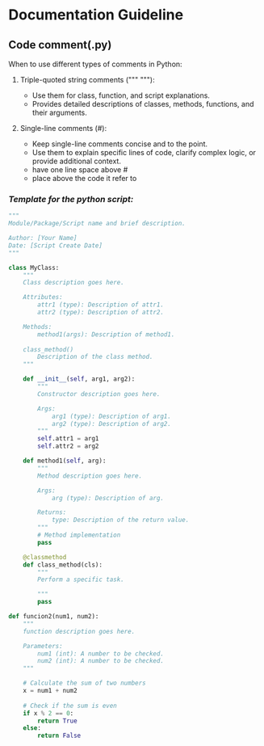 # **Documentation Guideline**

## **Code comment(.py)**

When to use different types of comments in Python:

1. Triple-quoted string comments (""" """):
   - Use them for class, function, and script explanations.
   - Provides detailed descriptions of classes, methods, functions, and their arguments.

2. Single-line comments (#):
   - Keep single-line comments concise and to the point.
   - Use them to explain specific lines of code, clarify complex logic, or provide additional context.
   - have one line space above #
   - place above the code it refer to

### *Template for the python script:*

```python
"""
Module/Package/Script name and brief description.

Author: [Your Name]
Date: [Script Create Date]
"""

class MyClass:
    """
    Class description goes here.

    Attributes:
        attr1 (type): Description of attr1.
        attr2 (type): Description of attr2.

    Methods:
        method1(args): Description of method1.
    
    class_method()
        Description of the class method.
    """

    def __init__(self, arg1, arg2):
        """
        Constructor description goes here.

        Args:
            arg1 (type): Description of arg1.
            arg2 (type): Description of arg2.
        """
        self.attr1 = arg1
        self.attr2 = arg2

    def method1(self, arg):
        """
        Method description goes here.

        Args:
            arg (type): Description of arg.

        Returns:
            type: Description of the return value.
        """
        # Method implementation
        pass

    @classmethod
    def class_method(cls):
        """
        Perform a specific task.

        """
        pass

def funcion2(num1, num2):
    """
    function description goes here.

    Parameters:
        num1 (int): A number to be checked.
        num2 (int): A number to be checked.  
    """

    # Calculate the sum of two numbers
    x = num1 + num2
  
    # Check if the sum is even
    if x % 2 == 0:
        return True
    else:
        return False

```